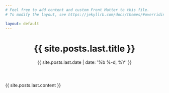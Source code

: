 ```yaml
---
# Feel free to add content and custom Front Matter to this file.
# To modify the layout, see https://jekyllrb.com/docs/themes/#overriding-theme-defaults

layout: default
---
```


<header class="post-header">
    <h1 class="post-title p-name">{{ site.posts.last.title }}</h1>
    <p class="post-meta">
    <time class="dt-published">{{ site.posts.last.date | date: '%b %-d, %Y' }}</time>
    </p>
</header>

<div class="post-content e-content">
<p>
{{ site.posts.last.content }}
</p>
</div>

